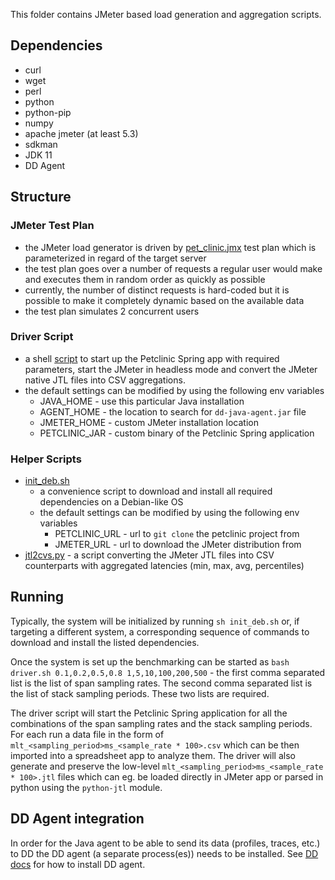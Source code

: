This folder contains JMeter based load generation and aggregation scripts.

## Dependencies
* curl
* wget
* perl
* python
* python-pip
* numpy
* apache jmeter (at least 5.3)
* sdkman
* JDK 11
* DD Agent

## Structure
### JMeter Test Plan
* the JMeter load generator is driven by [pet_clinic.jmx](pet_clinic.jmx) test plan which is 
parameterized in regard of the target server
* the test plan goes over a number of requests a regular user would make and executes them in random order as quickly as possible
* currently, the number of distinct requests is hard-coded but it is possible to make it completely dynamic based on the available data 
* the test plan simulates 2 concurrent users

### Driver Script
* a shell [script](driver.sh) to start up the Petclinic Spring app with required parameters, start
the JMeter in headless mode and convert the JMeter native JTL files into CSV aggregations.
* the default settings can be modified by using the following env variables
   * JAVA_HOME - use this particular Java installation
   * AGENT_HOME - the location to search for `dd-java-agent.jar` file
   * JMETER_HOME - custom JMeter installation location
   * PETCLINIC_JAR - custom binary of the Petclinic Spring application

### Helper Scripts
* [init_deb.sh](init_deb.sh) 
  * a convenience script to download and install all required dependencies on a Debian-like OS
  * the default settings can be modified by using the following env variables
    * PETCLINIC_URL - url to `git clone` the petclinic project from
    * JMETER_URL - url to download the JMeter distribution from
* [jtl2cvs.py](jtl2cvs.py) - a script converting the JMeter JTL files into CSV counterparts with aggregated latencies (min, max, avg, percentiles)

## Running
Typically, the system will be initialized by running `sh init_deb.sh` or, if targeting a different system,
a corresponding sequence of commands to download and install the listed dependencies.

Once the system is set up the benchmarking can be started as `bash driver.sh 0.1,0.2,0.5,0.8 1,5,10,100,200,500` - 
the first comma separated list is the list of span sampling rates. The second comma separated list is the list
of stack sampling periods. These two lists are required.

The driver script will start the Petclinic Spring application for all the combinations of the span sampling rates
and the stack sampling periods. For each run a data file in the form of `mlt_<sampling_period>ms_<sample_rate * 100>.csv` 
which can be then imported into a spreadsheet app to analyze them. The driver will also generate and
preserve the low-level `mlt_<sampling_period>ms_<sample_rate * 100>.jtl` files which can eg. be loaded
directly in JMeter app or parsed in python using the `python-jtl` module.

## DD Agent integration
In order for the Java agent to be able to send its data (profiles, traces, etc.) to DD 
the DD agent (a separate process(es)) needs to be installed. See [DD docs](https://app.datadoghq.com/account/settings?_gl=1*9ma94b*_gcl_aw*R0NMLjE1OTc5Mjc0NzQuRUFJYUlRb2JDaE1JbGJfejF1ZXA2d0lWRUFCN0NoMk1iQTBxRUFBWUFTQUFFZ0pES3ZEX0J3RQ..#overview)
for how to install DD agent.
